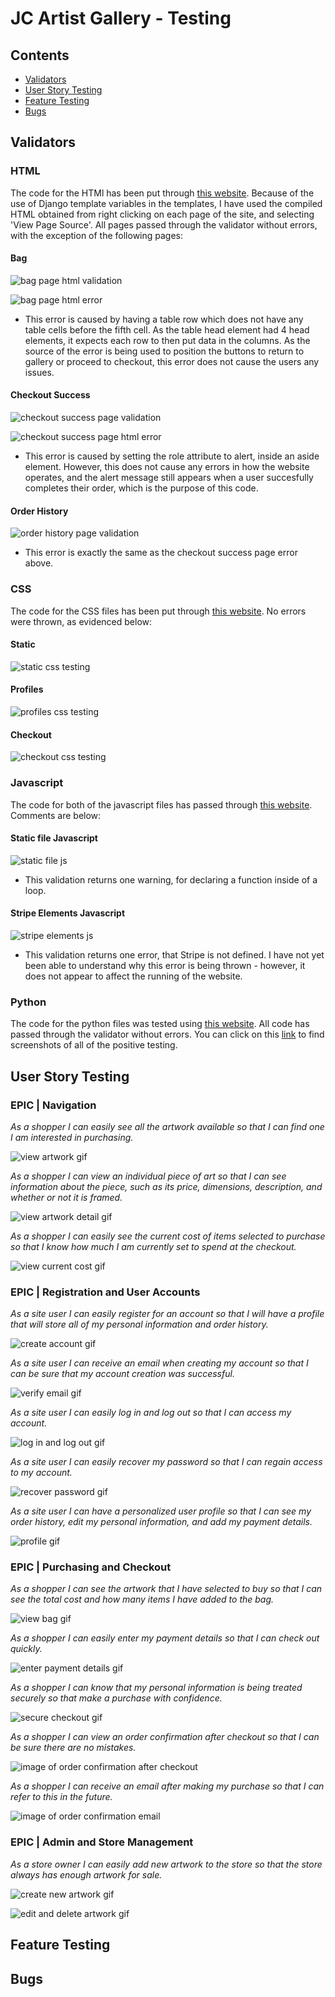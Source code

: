 # JC Artist Gallery - Testing

## Contents

- [Validators](#validators)
- [User Story Testing](#user-story-testing)
- [Feature Testing](#feature-testing)
- [Bugs](#bugs)



## Validators

### HTML

The code for the HTMl has been put through [this website](https://validator.w3.org/). Because of the use of Django template variables in the templates, I have used the compiled HTML obtained from right clicking on each page of the site, and selecting 'View Page Source'. All pages passed through the validator without errors, with the exception of the following pages:

#### Bag

![bag page html validation](assets/readme/testing/html/bag_page.png)


![bag page html error](assets/readme/testing/html/bag_error.png)

- This error is caused by having a table row which does not have any table cells before the fifth cell. As the table head element had 4 head elements, it expects each row to then put data in the columns. As the source of the error is being used to position the buttons to return to gallery or proceed to checkout, this error does not cause the users any issues.

#### Checkout Success

![checkout success page validation](assets/readme/testing/html/checkout_success.png)

![checkout success page html error](assets/readme/testing/html/checkout_success_error.png)

- This error is caused by setting the role attribute to alert, inside an aside element. However, this does not cause any errors in how the website operates, and the alert message still appears when a user succesfully completes their order, which is the purpose of this code.

#### Order History

![order history page validation](assets/readme/testing/html/order_history.png)

- This error is exactly the same as the checkout success page error above.

### CSS

The code for the CSS files has been put through [this website](https://jigsaw.w3.org/css-validator/). No errors were thrown, as evidenced below:

#### Static

![static css testing](assets/readme/testing/css/static_css.png)

#### Profiles

![profiles css testing](assets/readme/testing/css/profiles_css.png)

#### Checkout

![checkout css testing](assets/readme/testing/css/checkout_css.png)

### Javascript

The code for both of the javascript files has passed through [this website](https://jshint.com/). Comments are below:

#### Static file Javascript

![static file js](assets/readme/testing/js/static_js.png)

- This validation returns one warning, for declaring a function inside of a loop.

#### Stripe Elements Javascript

![stripe elements js](assets/readme/testing/js/stripe_elements_js.png)

- This validation returns one error, that Stripe is not defined. I have not yet been able to understand why this error is being thrown - however, it does not appear to affect the running of the website.

### Python

The code for the python files was tested using [this website](http://pep8online.com/). All code has passed through the validator without errors. You can click on this [link](assets/readme/testing/python) to find screenshots of all of the positive testing. 

## User Story Testing

### EPIC | Navigation

<em>As a shopper I can easily see all the artwork available so that I can find one I am interested in purchasing.</em>

![view artwork gif](assets/readme/user_story_testing/navigation/view_artwork.gif)

<em>As a shopper I can view an individual piece of art so that I can see information about the piece, such as its price, dimensions, description, and whether or not it is framed.</em>

![view artwork detail gif](assets/readme/user_story_testing/navigation/view_artwork_detail.gif)

<em>As a shopper I can easily see the current cost of items selected to purchase so that I know how much I am currently set to spend at the checkout.</em>

![view current cost gif](assets/readme/user_story_testing/navigation/view_current_cost.gif)

### EPIC | Registration and User Accounts

<em>As a site user I can easily register for an account so that I will have a profile that will store all of my personal information and order history.</em>

![create account gif](assets/readme/user_story_testing/accounts/create_account.gif)

<em>As a site user I can receive an email when creating my account so that I can be sure that my account creation was successful.</em>

![verify email gif](assets/readme/user_story_testing/accounts/verify_email.gif)

<em>As a site user I can easily log in and log out so that I can access my account.</em>

![log in and log out gif](assets/readme/user_story_testing/accounts/login_logout.gif)

<em>As a site user I can easily recover my password so that I can regain access to my account.</em>

![recover password gif](assets/readme/user_story_testing/accounts/password_recovery.gif)

<em>As a site user I can have a personalized user profile so that I can see my order history, edit my personal information, and add my payment details.</em>

![profile gif](assets/readme/user_story_testing/accounts/profile.gif)

### EPIC | Purchasing and Checkout


<em>As a shopper I can see the artwork that I have selected to buy so that I can see the total cost and how many items I have added to the bag.</em>

![view bag gif](assets/readme/user_story_testing/checkout/view_bag.gif)

<em>As a shopper I can easily enter my payment details so that I can check out quickly.</em>

![enter payment details gif](assets/readme/user_story_testing/checkout/enter_payment_details.gif)

<em>As a shopper I can know that my personal information is being treated securely so that make a purchase with confidence.</em>

![secure checkout gif](assets/readme/user_story_testing/checkout/secure_checkout.gif)

<em>As a shopper I can view an order confirmation after checkout so that I can be sure there are no mistakes.</em>

![image of order confirmation after checkout](assets/readme/user_story_testing/checkout/order_confirmation.png)

<em>As a shopper I can receive an email after making my purchase so that I can refer to this in the future.</em>

![image of order confirmation email](assets/readme/user_story_testing/checkout/order_confirmation_email.png)



### EPIC | Admin and Store Management

<em>As a store owner I can easily add new artwork to the store so that the store always has enough artwork for sale.</em>

![create new artwork gif](assets/readme/user_story_testing/admin/create_artwork.gif)

<em></em>

![edit and delete artwork gif](assets/readme/user_story_testing/admin/edit_delete_artwork.gif)

## Feature Testing

## Bugs